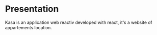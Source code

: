 # Presentation 
Kasa is an application web reactiv developed with react, it's a website of appartements location.
